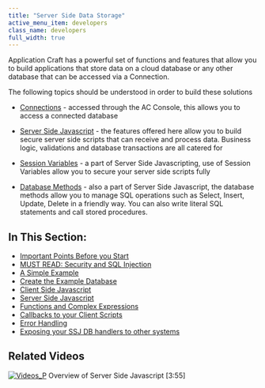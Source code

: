 ```yaml
---
title: "Server Side Data Storage"
active_menu_item: developers
class_name: developers
full_width: true
---
```



Application Craft has a powerful set of functions and features that allow you to build applications that store data on a cloud database or any other database that can be accessed via a Connection.

The following topics should be understood in order to build these solutions

 - [Connections](/developers/documentation/product-guide/the-console/console-tabs/connections/) - accessed through the AC Console, this allows you to access a connected database

 - [Server Side Javascript](/developers/documentation/scripting-apis/server-side-scripting-overview/) - the features offered here allow you to build secure server side scripts that can receive and process data. Business logic, validations and database transactions are all catered for

 - [Session Variables](/developers/documentation/scripting-apis/server-side-api/ssj-object/security/setsessionobject) - a part of Server Side Javascripting, use of Session Variables allow you to secure your server side scripts fully

 - [Database Methods](/developers/documentation/scripting-apis/server-side-api/ssj-object/database/) - also a part of Server Side Javascript, the database methods allow you to manage SQL operations such as Select, Insert, Update, Delete in a friendly way. You can also write literal SQL statements and call stored procedures.

## In This Section:

 - [Important Points Before you Start](/developers/documentation/product-guide/data-storage/server-side-data-storage/important-points-before-you-st)
 - [MUST READ: Security and SQL Injection](/developers/documentation/product-guide/data-storage/server-side-data-storage/security-and-sql-injection)
 - [A Simple Example](/developers/documentation/product-guide/data-storage/server-side-data-storage/a-simple-example/)
 - [Create the Example Database](/developers/documentation/product-guide/data-storage/server-side-data-storage/a-simple-example/create-the-example-database)
 - [Client Side Javascript](/developers/documentation/product-guide/data-storage/server-side-data-storage/a-simple-example/client-side-javascript)
 - [Server Side Javascript](/developers/documentation/product-guide/data-storage/server-side-data-storage/a-simple-example/server-side-javascript)
 - [Functions and Complex Expressions](/developers/documentation/product-guide/data-storage/server-side-data-storage/handling-sql-expressions)
 - [Callbacks to your Client Scripts](/developers/documentation/product-guide/data-storage/server-side-data-storage/callbacks-to-your-client-scrip)
 - [Error Handling](/developers/documentation/product-guide/data-storage/server-side-data-storage/error-handling)
 - [Exposing your SSJ DB handlers to other systems](/developers/documentation/product-guide/data-storage/server-side-data-storage/exposing-your-ssj-db-handlers)

## Related Videos

[![Videos\_P](/img/docs/videos_p.png)](http://www.youtube.com/v/LGzP1Uxk5c4?autoplay=1&hd=1&fs=1&showsearch=0&rel=0&) Overview of Server Side Javascript [3:55]

